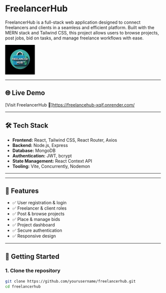 # FreelancerHub

FreelancerHub is a full-stack web application designed to connect freelancers and clients in a seamless and efficient platform. Built with the MERN stack and Tailwind CSS, this project allows users to browse projects, post jobs, bid on tasks, and manage freelance workflows with ease.

![FreelancerHub Logo](freelancehub-ui/public/favicon-96x96.png)

---

## 🌐 Live Demo

[Visit FreelancerHub 🚀]https://freelancehub-xqif.onrender.com/

---

## 🛠️ Tech Stack

- **Frontend:** React, Tailwind CSS, React Router, Axios
- **Backend:** Node.js, Express
- **Database:** MongoDB
- **Authentication:** JWT, bcrypt
- **State Management:** React Context API
- **Tooling:** Vite, Concurrently, Nodemon

---

---

## 🚀 Features

- ✅ User registration & login
- ✅ Freelancer & client roles
- ✅ Post & browse projects
- ✅ Place & manage bids
- ✅ Project dashboard
- ✅ Secure authentication
- ✅ Responsive design

---

## 🔧 Getting Started

### 1. Clone the repository

```bash
git clone https://github.com/yourusername/freelancerhub.git
cd freelancerhub
